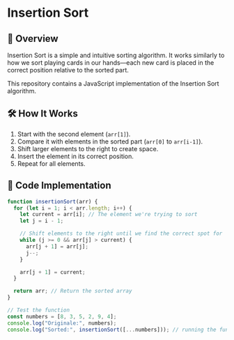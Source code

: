 # Insertion Sort

## 📌 Overview

Insertion Sort is a simple and intuitive sorting algorithm. It works similarly to how we sort playing cards in our hands—each new card is placed in the correct position relative to the sorted part.

This repository contains a JavaScript implementation of the Insertion Sort algorithm.

## 🛠 How It Works

1. Start with the second element (`arr[1]`).
2. Compare it with elements in the sorted part (`arr[0]` to `arr[i-1]`).
3. Shift larger elements to the right to create space.
4. Insert the element in its correct position.
5. Repeat for all elements.

## 📝 Code Implementation

```javascript
function insertionSort(arr) {
  for (let i = 1; i < arr.length; i++) {
    let current = arr[i]; // The element we're trying to sort
    let j = i - 1;

    // Shift elements to the right until we find the correct spot for 'current'
    while (j >= 0 && arr[j] > current) {
      arr[j + 1] = arr[j];
      j--;
    }

    arr[j + 1] = current;
  }

  return arr; // Return the sorted array
}

// Test the function
const numbers = [8, 3, 5, 2, 9, 4];
console.log("Originale:", numbers);
console.log("Sorted:", insertionSort([...numbers])); // running the function on the originale array modifies it  ;
```
